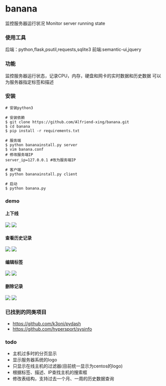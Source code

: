 ﻿# banana

监控服务器运行状况
Monitor server running state

### 使用工具
后端：python,flask,psutil,requests,sqlite3
前端:semantic-ui,jquery

### 功能
监控服务器运行状态，记录CPU，内存，硬盘和网卡的实时数据和历史数据
可以为服务器指定标签和描述

### 安装
```shell
# 安装python3

# 安装依赖
$ git clone https://github.com/Alfriend-xing/banana.git
$ cd banana
$ pip install -r requirements.txt

# 服务端
$ python bananainstall.py server
$ vim banana.conf
# 修改服务端IP
server_ip=127.0.0.1 #改为服务端IP

# 客户端
$ python bananainstall.py client

# 启动
$ python banana.py
```

### demo
#### 上下线
![](https://cdn.sinaimg.cn.52ecy.cn/large/005BYqpgly1g3rirn2t3hg30y20hpe6g.jpg)
![](https://ws3.sinaimg.cn/large/005BYqpgly1g3rirn2t3hg30y20hpe6g.jpg)
#### 查看历史记录
![](https://cdn.sinaimg.cn.52ecy.cn/large/005BYqpgly1g3rirbvo3wg30y20hpqtl.jpg)
![](https://ws3.sinaimg.cn/large/005BYqpgly1g3rirbvo3wg30y20hpqtl.jpg)
#### 编辑标签
![](https://cdn.sinaimg.cn.52ecy.cn/large/005BYqpgly1g3riqnkyudg30y20hpx1x.jpg)
![](https://ws3.sinaimg.cn/large/005BYqpgly1g3riqnkyudg30y20hpx1x.jpg)
#### 删除记录
![](https://cdn.sinaimg.cn.52ecy.cn/large/005BYqpgly1g3ripevtf2g30y20hpb29.jpg)
![](https://ws3.sinaimg.cn/large/005BYqpgly1g3rirn2t3hg30y20hpe6g.jpg)

### 已找到的同类项目
- https://github.com/k3oni/pydash
- https://github.com/hypersport/sysinfo

### 

### todo
- 主机过多时的分页显示
- 显示服务器系统的logo
- 只显示在线主机的过滤器(目前统一显示为centos的logo)
- 根据标签、描述、IP查找主机的搜索框
- 修改表结构，支持过去一个月、一周的历史数据查询
